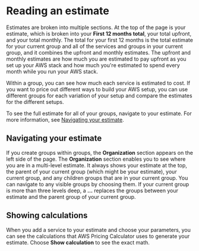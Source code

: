 # Reading an estimate<a name="reading-estimate"></a>

Estimates are broken into multiple sections\. At the top of the page is your estimate, which is broken into your **First 12 months total**, your total upfront, and your total monthly\. The total for your first 12 months is the total estimate for your current group and all of the services and groups in your current group, and it combines the upfront and monthly estimates\. The upfront and monthly estimates are how much you are estimated to pay upfront as you set up your AWS stack and how much you're estimated to spend every month while you run your AWS stack\.

Within a group, you can see how much each service is estimated to cost\. If you want to price out different ways to build your AWS setup, you can use different groups for each variation of your setup and compare the estimates for the different setups\.

To see the full estimate for all of your groups, navigate to your estimate\. For more information, see [Navigating your estimate](#navigate-estimate)\. 

## Navigating your estimate<a name="navigate-estimate"></a>

If you create groups within groups, the **Organization** section appears on the left side of the page\. The **Organization** section enables you to see where you are in a multi\-level estimate\. It always shows your estimate at the top, the parent of your current group \(which might be your estimate\), your current group, and any children groups that are in your current group\. You can navigate to any visible groups by choosing them\. If your current group is more than three levels deep, a **\.\.\.** replaces the groups between your estimate and the parent group of your current group\.

## Showing calculations<a name="show-calculations"></a>

When you add a service to your estimate and choose your parameters, you can see the calculations that AWS Pricing Calculator uses to generate your estimate\. Choose **Show calculation** to see the exact math\.